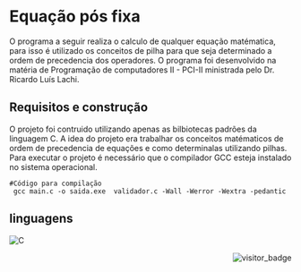 # Equação pós fixa
O programa a seguir realiza o calculo de qualquer equação matématica, para isso é utilizado os conceitos de pilha para que seja determinado a ordem de precedencia dos operadores. 
O programa foi desenvolvido na matéria de Programação de computadores II - PCI-II ministrada pelo Dr. Ricardo Luís Lachi. 

## Requisitos e construção  
  O projeto foi contruido utilizando apenas as bilbiotecas padrões da linguagem C. A idea do projeto era trabalhar os conceitos matématicos de ordem de precedencia de equações e como determinalas utilizando pilhas. 
  Para executar o projeto é necessário que o compilador GCC esteja instalado no sistema operacional.
```
#Código para compilação
 gcc main.c -o saida.exe  validador.c -Wall -Werror -Wextra -pedantic
```


## linguagens
![C](https://img.shields.io/badge/c-%2300599C.svg?style=for-the-badge&logo=c&logoColor=white)

<center>
<img align="right" src="http://ForTheBadge.com/images/badges/built-with-love.svg" alt="visitor_badge">
</center>
